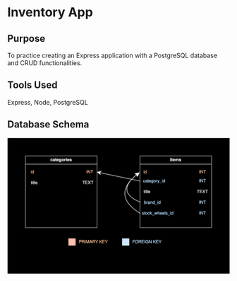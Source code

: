 # Inventory App

<!-- [Live Demo]() -->

## Purpose

To practice creating an Express application with a PostgreSQL database and CRUD functionalities.

## Tools Used

Express, Node, PostgreSQL

## Database Schema

![Database schema diagram](./public/db_schema.svg)

